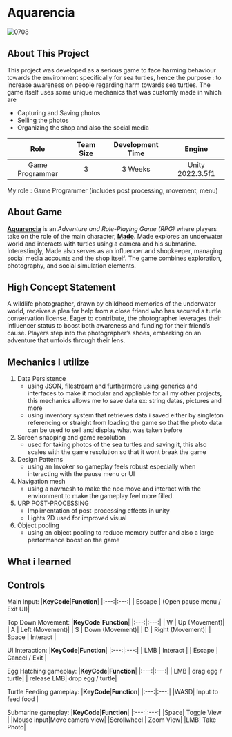 <h1>Aquarencia</h1>

![0708](https://github.com/Gramonesk/Aquarencia/assets/154248035/a1bfb4f8-25b0-4f2d-b076-3702cf897b18)

## About This Project
  This project was developed as a serious game to face harming behaviour towards the environment specifically for sea turtles, hence the purpose : to increase awareness on people regarding harm towards sea turtles. The game itself uses some unique mechanics that was customly made in which are 
* Capturing and Saving photos
* Selling the photos
* Organizing the shop and also the social media

  
| **Role** | **Team Size** | **Development Time** | **Engine** |
|:---:|:---:|:---:|:---:|
| Game Programmer | 3 | 3 Weeks | Unity 2022.3.5f1 |

My role : Game Programmer (includes post processing, movement, menu)

## About Game
<u><b>Aquarencia</b></u> is an <i>Adventure and Role-Playing Game (RPG)</i> where players take on the role of the main character, <u><b>Made</b></u>. Made explores an underwater world and interacts with turtles using a camera and his submarine. Interestingly, Made also serves as an influencer and shopkeeper, managing social media accounts and the shop itself. The game combines exploration, photography, and social simulation elements.

## High Concept Statement
A wildlife photographer, drawn by childhood memories of the underwater world, receives a plea for help from a close friend who has secured a turtle conservation license. Eager to contribute, the photographer leverages their influencer status to boost both awareness and funding for their friend’s cause. Players step into the photographer’s shoes, embarking on an adventure that unfolds through their lens.

## Mechanics I utilize
1. Data Persistence
   - using JSON, filestream and furthermore using generics and interfaces to make it modular and appliable for all my other projects, this mechanics allows me to save data ex: string datas, pictures and more
   - using inventory system that retrieves data i saved either by singleton referencing or straight from loading the game so that the photo data can be used to sell and display what was taken before 
1. Screen snapping and game resolution
   - used for taking photos of the sea turtles and saving it, this also scales with the game resolution so that it wont break the game
1. Design Patterns
   - using an Invoker so gameplay feels robust especially when interacting with the pause menu or UI
1. Navigation mesh
   - using a navmesh to make the npc move and interact with the environment to make the gameplay feel more filled.
1. URP POST-PROCESSING
    -  Implimentation of post-processing effects in unity
    -  Lights 2D used for improved visual
1. Object pooling
   - using an object pooling to reduce memory buffer and also a large performance boost on the game
  
## What i learned

## Controls
Main Input:
|**KeyCode**|**Function**|
|:---:|:---:|
| Escape | (Open pause menu / Exit UI)|

Top Down Movement:
|**KeyCode**|**Function**|
|:---:|:---:|
| W | Up (Movement)|
| A | Left (Movement)|
| S | Down (Movement)|
| D | Right (Movement)|
| Space | Interact |

UI Interaction:
|**KeyCode**|**Function**|
|:---:|:---:|
| LMB | Interact |
| Escape | Cancel / Exit |

Egg Hatching gameplay:
|**KeyCode**|**Function**|
|:---:|:---:|
| LMB | drag egg / turtle|
| release LMB| drop egg / turtle|

Turtle Feeding gameplay:
|**KeyCode**|**Function**|
|:---:|:---:|
|WASD| Input to feed food |

Submarine gameplay:
|**KeyCode**|**Function**|
|:---:|:---:|
|Space| Toggle View |
|Mouse input|Move camera view|
|Scrollwheel | Zoom View|
|LMB| Take Photo|

